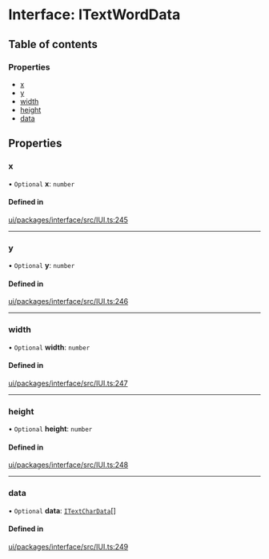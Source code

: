 # Interface: ITextWordData

## Table of contents

### Properties

- [x](ITextWordData.md#x)
- [y](ITextWordData.md#y)
- [width](ITextWordData.md#width)
- [height](ITextWordData.md#height)
- [data](ITextWordData.md#data)

## Properties

### x

• `Optional` **x**: `number`

#### Defined in

[ui/packages/interface/src/IUI.ts:245](https://github.com/leaferjs/leafer-ui/blob/a39c489/packages/interface/src/IUI.ts#L245)

___

### y

• `Optional` **y**: `number`

#### Defined in

[ui/packages/interface/src/IUI.ts:246](https://github.com/leaferjs/leafer-ui/blob/a39c489/packages/interface/src/IUI.ts#L246)

___

### width

• `Optional` **width**: `number`

#### Defined in

[ui/packages/interface/src/IUI.ts:247](https://github.com/leaferjs/leafer-ui/blob/a39c489/packages/interface/src/IUI.ts#L247)

___

### height

• `Optional` **height**: `number`

#### Defined in

[ui/packages/interface/src/IUI.ts:248](https://github.com/leaferjs/leafer-ui/blob/a39c489/packages/interface/src/IUI.ts#L248)

___

### data

• `Optional` **data**: [`ITextCharData`](ITextCharData.md)[]

#### Defined in

[ui/packages/interface/src/IUI.ts:249](https://github.com/leaferjs/leafer-ui/blob/a39c489/packages/interface/src/IUI.ts#L249)
